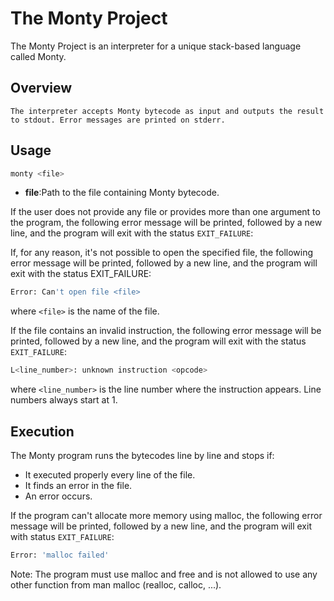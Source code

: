 # The Monty Project

The Monty Project is an interpreter for a unique stack-based language called Monty.

## Overview

	The interpreter accepts Monty bytecode as input and outputs the result to stdout. Error messages are printed on stderr.

## Usage
```bash
monty <file>
```
- **file**:Path to the file containing Monty bytecode.

If the user does not provide any file or provides more than one argument to the program, the following error message will be printed, followed by a new line, and the program will exit with the status `EXIT_FAILURE`:

If, for any reason, it's not possible to open the specified file, the following error message will be printed, followed by a new line, and the program will exit with the status EXIT_FAILURE:

```bash
Error: Can't open file <file>
```
where `<file>` is the name of the file.

If the file contains an invalid instruction, the following error message will be printed, followed by a new line, and the program will exit with the status `EXIT_FAILURE`:

```bash
L<line_number>: unknown instruction <opcode>
```
where `<line_number>` is the line number where the instruction appears. Line numbers always start at 1.

## Execution

The Monty program runs the bytecodes line by line and stops if:

- It executed properly every line of the file.
- It finds an error in the file.
- An error occurs.

If the program can't allocate more memory using malloc, the following error message will be printed, followed by a new line, and the program will exit with status `EXIT_FAILURE`:

```bash
Error: 'malloc failed'
```
Note: The program must use malloc and free and is not allowed to use any other function from man malloc (realloc, calloc, ...).


